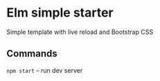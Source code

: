 # Elm simple starter

Simple template with live reload and Bootstrap CSS

## Commands
`npm start` – run dev server
